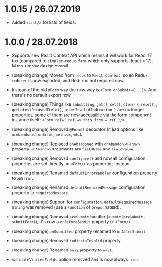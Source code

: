<!-- pass through `required` property even when the field is not empty: maybe add some `passThroughRequiredWhenNotEmpty` configuration option. -->

1.0.15 / 26.07.2019
===================

* Added `<List/>` for lists of fields.

<!-- * `validate(name, values)` now receives a function instead of an object as the second argument: `validate(name, getValues())`. The reason is the addition of `<List/>`. -->

1.0.0 / 28.07.2018
===================

* Supports new React Context API which means it will work for React 17 too (compared to `simpler-redux-form` which only supports React < 17). Much simpler design overall.

* (breaking change) Moved from `redux` to `React.Context`, so no Redux `reducer` is now exported, and Redux is not required now.

* Instead of the old `@Form` way the new way is `<Form onSubmit={...}>`. And there's no default export now.

* (breaking change) Things like `submitting`, `get()`, `set()`, `clear()`, `reset()`, `getLatestFocusedField()`, `resetInvalidIndication()` are no longer properties, some of them are now accessible via the form component instance itself: `<Form ref={ ref => this.form = ref }/>`.

* (breaking change) Removed `@Form()` decorator (it had options like `onAbandoned`, `onError`, `methods`, etc).

* (breaking change) Replaced `onAbandoned` with `onAbandon` `<Form/>` property. `onAbandon` arguments are `fieldName` and `fieldValue`.

* (breaking change) Removed `configure()` and now all configuration properties are set directly on `<Form/>` as properties instead.

* (breaking change) Renamed `defaultErrorHandler` configuration property to `onError`.

* (breaking change) Renamed `defaultRequiredMessage` configuration property to `requiredMessage`.

* (breaking change) Support for `configuration.defaultRequiredMessage` `String` was removed (use a `Function` of `props` instead).

* (breaking change) Removed `preSubmit` handler (`submit(preSubmit, submitForm)`), it's now a `onBeforeSubmit` property of `<Form/>`.

* (breaking change) `onSubmitted` property renamed to `onAfterSubmit`.

* (breaking change) Removed `indicateInvalid` property.

* (breaking change) Renamed `busy` property to `wait`.

* `validateVisitedFields` option removed and is now always `true`.
